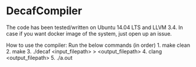 # DecafCompiler

The code has been tested/written on Ubuntu 14.04 LTS and LLVM 3.4.
In case if you want docker image of the system, just open up an
issue.

How to use the compiler:
Run the below commands (in order)
	1. make clean
	2. make
	3. ./decaf \<input_filepath\> > \<output_filepath\>
	4. clang \<output_filepath\> 
	5. ./a.out

